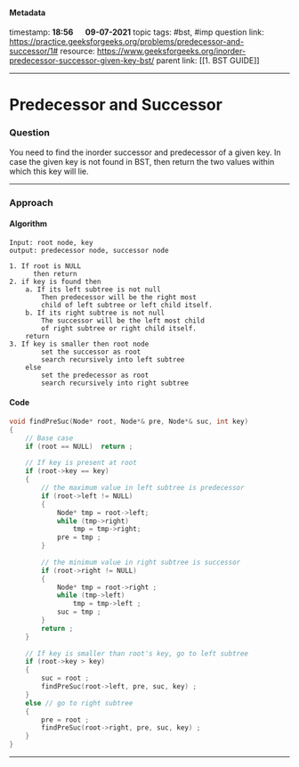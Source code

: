 #### Metadata

timestamp: **18:56**  &emsp;  **09-07-2021**
topic tags: #bst, #imp
question link: https://practice.geeksforgeeks.org/problems/predecessor-and-successor/1#
resource: https://www.geeksforgeeks.org/inorder-predecessor-successor-given-key-bst/
parent link: [[1. BST GUIDE]]

---

# Predecessor and Successor

### Question
You need to find the inorder successor and predecessor of a given key. In case the given key is not found in BST, then return the two values within which this key will lie.

---


### Approach

#### Algorithm
```
Input: root node, key
output: predecessor node, successor node

1. If root is NULL
      then return
2. if key is found then
    a. If its left subtree is not null
        Then predecessor will be the right most 
        child of left subtree or left child itself.
    b. If its right subtree is not null
        The successor will be the left most child 
        of right subtree or right child itself.
    return
3. If key is smaller then root node
        set the successor as root
        search recursively into left subtree
    else
        set the predecessor as root
        search recursively into right subtree

```

#### Code

``` cpp
void findPreSuc(Node* root, Node*& pre, Node*& suc, int key)
{
    // Base case
    if (root == NULL)  return ;
 
    // If key is present at root
    if (root->key == key)
    {
        // the maximum value in left subtree is predecessor
        if (root->left != NULL)
        {
            Node* tmp = root->left;
            while (tmp->right)
                tmp = tmp->right;
            pre = tmp ;
        }
 
        // the minimum value in right subtree is successor
        if (root->right != NULL)
        {
            Node* tmp = root->right ;
            while (tmp->left)
                tmp = tmp->left ;
            suc = tmp ;
        }
        return ;
    }
 
    // If key is smaller than root's key, go to left subtree
    if (root->key > key)
    {
        suc = root ;
        findPreSuc(root->left, pre, suc, key) ;
    }
    else // go to right subtree
    {
        pre = root ;
        findPreSuc(root->right, pre, suc, key) ;
    }
}

```

---


